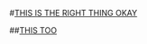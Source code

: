 #[THIS IS THE RIGHT THING OKAY](http://www.bryangarza.me/icechat)

##[THIS TOO](https://icechat.firebaseio.com/)
